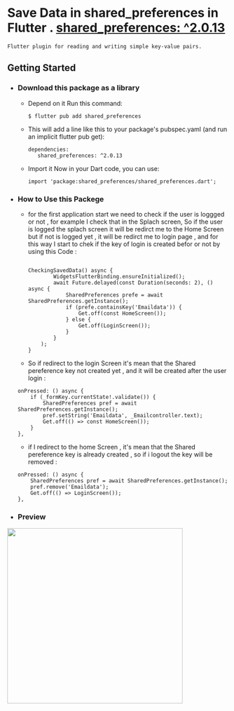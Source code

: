 # Save Data in shared_preferences in Flutter  . [shared_preferences: ^2.0.13](https://pub.dev/packages/shared_preferences)
    Flutter plugin for reading and writing simple key-value pairs.

## Getting Started

- ### Download this package as a library
 
  - Depend on it Run this command:
    ```
    $ flutter pub add shared_preferences
    ```
 
  - This will add a line like this to your package's pubspec.yaml (and run an implicit flutter pub get):
    ```
    dependencies:
       shared_preferences: ^2.0.13
    ```
  - Import it Now in your Dart code, you can use:
     ```
     import 'package:shared_preferences/shared_preferences.dart';
     ```
- ### How to Use this Packege
 
  - for the first application start we need to check if the user is loggged or not , for example I check that in the Splach screen, So if the user is logged the splach screen it will be redirct me to the Home Screen but if not is logged yet , it will be redirct me to login page , and for this way I start to chek if the key of login is created befor or not by using this Code :
    ```
    
    CheckingSavedData() async {
            WidgetsFlutterBinding.ensureInitialized();
            await Future.delayed(const Duration(seconds: 2), () async {
                SharedPreferences prefe = await SharedPreferences.getInstance();
                if (prefe.containsKey('Emaildata')) {
                    Get.off(const HomeScreen());
                } else {
                    Get.off(LoginScreen());
                }
            }
        );
    }
    ```
   - So if redirect to the login Screen it's mean that the Shared pereference key not created yet , and it will be created after the user login  :
    ```
    onPressed: () async {
        if (_formKey.currentState!.validate()) {
            SharedPreferences pref = await SharedPreferences.getInstance();
            pref.setString('Emaildata', _Emailcontroller.text);
            Get.off(() => const HomeScreen());
        }
    },
    ```   
   - if I redirect to the home Screen , it's mean that the Shared pereference key is already created , so if i logout the key will be removed :
    ```
    onPressed: () async {
        SharedPreferences pref = await SharedPreferences.getInstance();
        pref.remove('Emaildata');
        Get.off(() => LoginScreen());
    },
    ```
- ### Preview
<img src="https://user-images.githubusercontent.com/82768399/154568620-7acf6f6b-5658-4e05-8fb0-ba9aa2ac9f6b.gif" width="400" >